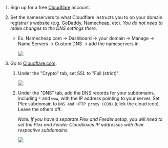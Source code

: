 
1. Sign up for a free [Cloudflare](https://www.cloudflare.com/) account.

1. Set the nameservers to what Cloudflare instructs you to on your domain registrar's website (e.g. GoDaddy, Namecheap, etc). _You do not need to make changes to the DNS settings there._

   - Ex. Namecheap.com -> Dashboard -> your domain -> Manage -> Name Servers -> Custom DNS -> add the nameservers in.

     ![](https://i.imgur.com/K4OI1XD.png)

1. Go to [Cloudflare.com](https://www.cloudflare.com/). 

   1. Under the "Crypto" tab, set SSL to "Full (strict)".

      ![](https://i.imgur.com/ph1pNZx.png)

   1. Under the "DNS" tab, add the DNS records for your subdomains, including `*` and `www`, with the IP address pointing to your server. Set Plex subdomain to `DNS and HTTP proxy (CDN)` (click the cloud icon). Leave the others off.

      _Note: If you have a separate Plex and Feeder setup, you will need to set the Plex and Feeder Cloudboxes IP addresses with their respective subdomains._

      ![](https://i.imgur.com/YHbDAcM.png)
   
